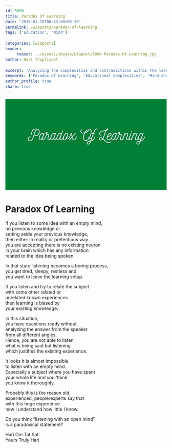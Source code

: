 ```yaml
--- 
id: 5090
title: Paradox Of Learning
date: "2019-01-15T08:33:00+05:30"
permalink: /wiaposts/paradox-of-learning
tags: ['Education', 'Mind']    

categories: [wiaposts] 
header:
     teaser: ../assets/images/wiapost/5090-Paradox-Of-Learning.jpg
author: Hari Thapliyaal 

excerpt: 'Analyzing the complexities and contradictions within the learning process.' 
keywords: ['Paradox of Learning', 'Educational Complexities', 'Mind and Learning', 'Contradictions in Education']
author_profile: true 
share: true 
---
```


![Paradox Of Learning](../assets/images/wiapost/5090-Paradox-Of-Learning.jpg)     
   
# Paradox Of Learning
    
If you listen to some idea with an empty mind,     
no previous knowledge or     
setting aside your previous knowledge,     
then either in reality or pretentious way     
you are accepting there is no existing neuron     
in your brain which has any information     
related to the idea being spoken.    
    
In that state listening becomes a boring process,     
you get tired, sleepy, restless and     
you want to leave the learning setup.    
    
If you listen and try to relate the subject     
with some other related or     
unrelated known experiences     
then learning is biased by     
your existing knowledge.    
    
In this situation,     
you have questions ready without     
analyzing the answer from the speaker     
from all different angles.     
Hence, you are not able to listen     
what is being said but listening     
which justifies the existing experience.    
    
It looks it is almost impossible     
to listen with an empty mind.     
Especially a subject where you have spent     
your whole life and you ‘think’     
you know it thoroughly.    
    
Probably this is the reason old,     
experienced, people/experts say that     
with this huge experience     
now I understand how little I know.    
    
Do you think “listening with an open mind”     
is a paradoxical statement?    
    
Hari Om Tat Sat     
Yours Truly Hari    
